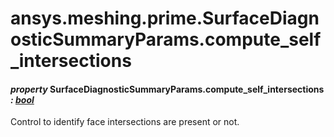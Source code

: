 <a id="ansys-meshing-prime-surfacediagnosticsummaryparams-compute-self-intersections"></a>

# ansys.meshing.prime.SurfaceDiagnosticSummaryParams.compute_self_intersections

<a id="ansys.meshing.prime.SurfaceDiagnosticSummaryParams.compute_self_intersections"></a>

#### *property* SurfaceDiagnosticSummaryParams.compute_self_intersections *: [bool](https://docs.python.org/3.11/library/functions.html#bool)*

Control to identify face intersections are present or not.

<!-- !! processed by numpydoc !! -->
